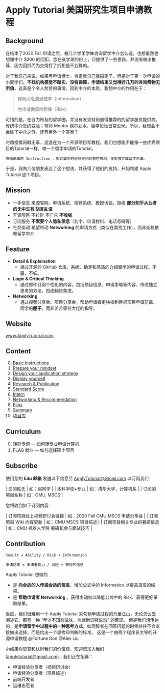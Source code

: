 # Apply Tutorial 美国研究生项目申请教程

## Background ##
在结束了2020 Fall 申请之后，被几个学弟学妹咨询留学中介怎么选，也想虽然也想赚中介 $200 的回扣，念在亲学弟的份上，只提供了一些思路，并没有做出推荐，因为回扣而为交情打了折扣是不划算的。

对于我自己来说，如果再申请博士，肯定就自己就搞定了。但是对于第一次申请的小同学们，**不找机构感觉不踏实、没有保障，申请结束又觉得好几万的咨询费物无所值**，这真是个令人愁苦的事情。回到中介的本质，我想中介的作用在于：

> 降低消息流通成本（Information）

> 为申请做风险担保（Risk）

可惜的是，在目力所及的留学圈，并没有发现特别值得推荐的的留学服务提供商。传统中介签约变脸；导师 Mentor 偶尔划水，留学论坛日常没米。所以，我想会不会除了中介之外，还有另外一个答案？

时值疫情闲暇无事，适逢在为一个开源项目写教程。我们也想能不能像一些优秀项目的Tutorial一样，做一个留学申请的Tutorial。
```
依循简单的 Instruction ，摒弃繁杂的信息鉴别和管控焦虑，便能够完成留学申请。
```
于是，我向几位朋友表达了这个想法，并获得了他们的支持，开始构建 Apply Tutorial 这个项目。

## Mission ##
- 一手信息 来源官网、申请系统、推荐系统、教授访谈。拒绝 **部分知乎从业者的无中生有 胡言乱语**
- 开源项目 不拉群 不广告 **不收钱**
- 订阅服务 **不索要个人隐私信息**（名字、申请材料、电话号码等）
- 社交驱动 希望带动 **Networking** 的申请方式（类似在美找工作），而非全权依赖留学中介


## Feature ##
- **Detail & Explaination**  
   - 通过开源的 GitHub 仓库，系统、确定和简洁的介绍留学的申请过程。不骚，不妖。
- **Logic & Critical Thinking**  
   -  通过邮件订阅个性化的内容，包括项目信息、申请策略等内容，传递独立思考的方法，拒绝翻炒焦虑。 
- **Networking**  
   -  通过视频分享会、项目分享会，帮助申请者更快找到目标项目申请前辈、同学的**圈子**，而非苦苦等待大佬的指导。

## Website ##
www.ApplyTutorial.com

## Content ##
0. [Basic Instructions](https://github.com/ApplyTutorial/Basic-Instructions)
1. [Prepare your mindset](https://github.com/ApplyTutorial/Prepare-your-mindset)
2. [Design your application strategy](https://github.com/ApplyTutorial/Design-your-application-strategy)
3. [Display yourself](https://github.com/ApplyTutorial/Display-yourself)
4. [Research & Publication](https://github.com/ApplyTutorial/Research-Publication)
5. [Standard Score](https://github.com/ApplyTutorial/Standard-Score)
6. [Intern](https://github.com/ApplyTutorial/Intern)
7. [Networking & Recommendation](https://github.com/ApplyTutorial/Networking-Recommendation)
8. [Flips](https://github.com/ApplyTutorial/Flips)
9. [Summary](https://github.com/ApplyTutorial/Summary)
10. [项目库](www.baidu.com)

## Curriculum ##
0. 转码专题 -- 如何转专业申请计算机
1. FLAG 就业 -- 如何选择硕士项目
## Subscribe ##

使用您的 **Edu 邮箱** 发送以下信息至 ApplyTutorial@Gmail.com 以订阅我们

| 您的姓氏 | 如：赵同学 |
| 本科学校+专业 | 如：清华大学，计算机系 |
| 订阅的项目名称 |  如：CMU, MSCS |

您将收到如下订阅内容

| 订阅项目线上视频研讨会链接 | 如：2020 Fall CMU MSCS 申请分享会 |
| 订阅项目 Wiki 内容更新 | 如：CMU MSCS 项目综述 |
| 订阅项目相关专业的暑研信息 | 如：CMU 机器人学院 暑研机会与面试技巧 |


## Contribution ##

```
Result = Ability / Risk + Information

申请结果 = 申请者能力 / 风险 + 获得的信息
```

Apply Tutorial 想做的

- 是 **向合适的人传递合适的信息**，增加公式中的 Information 以提高录取的结果。
- 是 **帮助申请者 Networking** ，获得主动权以降低公式中的 Risk、获得更好录取结果。

当然，我们很难用一个 Apply Tutorial 来勾勒申请过程的万里江山，无论怎么去阐述它，都有一种 “年少不知愁滋味，为赋新词强说愁” 的苦涩。
但是我们想传达的，是**申请留学中过程中的一种思考方式**。如同智者在回答问题的时候往往不会直接做出选择，而是给出一个思考和判断的标准。
这是一个由两个程序员主导的开源申请教程 @Fortune Don @Alex Liu 

:thumbsup:如果你赞赏和认同我们的价值观，欢迎您加入我们(applytutorial@gmail.com)，我们正在招募：

- 申请经验分享者（视频研讨会）
- 申请经验分享者（项目综述）
- 前端开发者
- 运维志愿者


